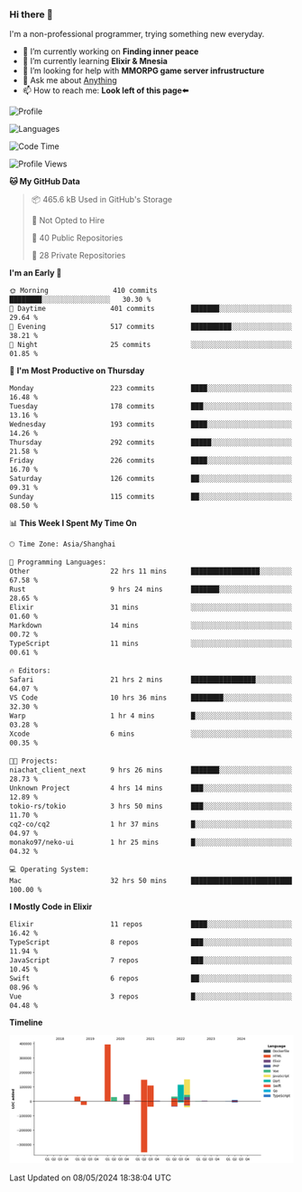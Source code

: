 ### Hi there 👋

I'm a non-professional programmer, trying something new everyday.

<!--
**dyzdyz010/dyzdyz010** is a ✨ _special_ ✨ repository because its `README.md` (this file) appears on your GitHub profile.
-->

- 🔭 I’m currently working on **Finding inner peace**
- 🌱 I’m currently learning **Elixir & Mnesia**
- 🤔 I’m looking for help with **MMORPG game server infrustructure**
- 💬 Ask me about [Anything](https://github.com/dyzdyz010/dyzdyz010/issues)
- 📫 How to reach me: **Look left of this page⬅️**

<!-- - 👯 I’m looking to collaborate on
- 😄 Pronouns: ...
- ⚡ Fun fact: ...
 -->
 
![Profile](https://github-readme-stats.vercel.app/api?username=dyzdyz010&count_private=true&show_icons=true&theme=dracula)

![Languages](https://github-readme-stats.vercel.app/api/top-langs/?username=dyzdyz010&layout=compact&theme=dracula)

<!--START_SECTION:waka-->
![Code Time](http://img.shields.io/badge/Code%20Time-1%2C443%20hrs%2044%20mins-blue)

![Profile Views](http://img.shields.io/badge/Profile%20Views-1-blue)

**🐱 My GitHub Data** 

> 📦 465.6 kB Used in GitHub's Storage 
 > 
> 🚫 Not Opted to Hire
 > 
> 📜 40 Public Repositories 
 > 
> 🔑 28 Private Repositories 
 > 
**I'm an Early 🐤** 

```text
🌞 Morning                410 commits         ████████░░░░░░░░░░░░░░░░░   30.30 % 
🌆 Daytime                401 commits         ███████░░░░░░░░░░░░░░░░░░   29.64 % 
🌃 Evening                517 commits         ██████████░░░░░░░░░░░░░░░   38.21 % 
🌙 Night                  25 commits          ░░░░░░░░░░░░░░░░░░░░░░░░░   01.85 % 
```
📅 **I'm Most Productive on Thursday** 

```text
Monday                   223 commits         ████░░░░░░░░░░░░░░░░░░░░░   16.48 % 
Tuesday                  178 commits         ███░░░░░░░░░░░░░░░░░░░░░░   13.16 % 
Wednesday                193 commits         ████░░░░░░░░░░░░░░░░░░░░░   14.26 % 
Thursday                 292 commits         █████░░░░░░░░░░░░░░░░░░░░   21.58 % 
Friday                   226 commits         ████░░░░░░░░░░░░░░░░░░░░░   16.70 % 
Saturday                 126 commits         ██░░░░░░░░░░░░░░░░░░░░░░░   09.31 % 
Sunday                   115 commits         ██░░░░░░░░░░░░░░░░░░░░░░░   08.50 % 
```


📊 **This Week I Spent My Time On** 

```text
🕑︎ Time Zone: Asia/Shanghai

💬 Programming Languages: 
Other                    22 hrs 11 mins      █████████████████░░░░░░░░   67.58 % 
Rust                     9 hrs 24 mins       ███████░░░░░░░░░░░░░░░░░░   28.65 % 
Elixir                   31 mins             ░░░░░░░░░░░░░░░░░░░░░░░░░   01.60 % 
Markdown                 14 mins             ░░░░░░░░░░░░░░░░░░░░░░░░░   00.72 % 
TypeScript               11 mins             ░░░░░░░░░░░░░░░░░░░░░░░░░   00.61 % 

🔥 Editors: 
Safari                   21 hrs 2 mins       ████████████████░░░░░░░░░   64.07 % 
VS Code                  10 hrs 36 mins      ████████░░░░░░░░░░░░░░░░░   32.30 % 
Warp                     1 hr 4 mins         █░░░░░░░░░░░░░░░░░░░░░░░░   03.28 % 
Xcode                    6 mins              ░░░░░░░░░░░░░░░░░░░░░░░░░   00.35 % 

🐱‍💻 Projects: 
niachat_client_next      9 hrs 26 mins       ███████░░░░░░░░░░░░░░░░░░   28.73 % 
Unknown Project          4 hrs 14 mins       ███░░░░░░░░░░░░░░░░░░░░░░   12.89 % 
tokio-rs/tokio           3 hrs 50 mins       ███░░░░░░░░░░░░░░░░░░░░░░   11.70 % 
cq2-co/cq2               1 hr 37 mins        █░░░░░░░░░░░░░░░░░░░░░░░░   04.97 % 
monako97/neko-ui         1 hr 25 mins        █░░░░░░░░░░░░░░░░░░░░░░░░   04.32 % 

💻 Operating System: 
Mac                      32 hrs 50 mins      █████████████████████████   100.00 % 
```

**I Mostly Code in Elixir** 

```text
Elixir                   11 repos            ████░░░░░░░░░░░░░░░░░░░░░   16.42 % 
TypeScript               8 repos             ███░░░░░░░░░░░░░░░░░░░░░░   11.94 % 
JavaScript               7 repos             ███░░░░░░░░░░░░░░░░░░░░░░   10.45 % 
Swift                    6 repos             ██░░░░░░░░░░░░░░░░░░░░░░░   08.96 % 
Vue                      3 repos             █░░░░░░░░░░░░░░░░░░░░░░░░   04.48 % 
```



**Timeline**

![Lines of Code chart](https://raw.githubusercontent.com/dyzdyz010/dyzdyz010/master/assets/bar_graph.png)


 Last Updated on 08/05/2024 18:38:04 UTC
<!--END_SECTION:waka-->
